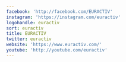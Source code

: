 ```yaml
---
facebook: 'http://facebook.com/EURACTIV'
instagram: 'https://instagram.com/euractiv'
logohandle: euractiv
sort: euractiv
title: EURACTIV
twitter: euractiv
website: 'https://www.euractiv.com/'
youtube: 'http://youtube.com/euractiv'
---
```

